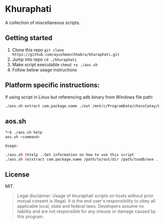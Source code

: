 # Khuraphati

A collection of miscellaneous scripts.

## Getting started

1. Clone this repo `git clone https://github.com/ayushmanchhabra/khuraphati.git`
1. Jump into repo `cd ./khuraphati`
1. Make script executable `chmod +x ./aos.sh`
1. Follow below usage instructions

## Platform specific instructions:

If using script in Linux but referencing adb binary from Windows file path:

```sh
./aos.sh extract com.package.name ./out /mnt/c/ProgramData/chocolatey/bin/adb.exe
```

## aos.sh

```sh
└─$ ./aos.sh help
aos.sh <command>

Usage:

./aos.sh (h)elp ..Get information on how to use this script
./aos.sh (e)xtract com.package.name /path/to/out/dir /path/toadb/exe ..Extract APK(s) from Android device using Android Debug Bridge (adb)
```

## License

MIT.

> Legal disclaimer: Usage of khuraphati scripts on hosts without prior mutual consent is illegal. It is the end user's responsibility to obey all applicable local, state and federal laws. Developers assume no liability and are not responsible for any misuse or damage caused by this program.
